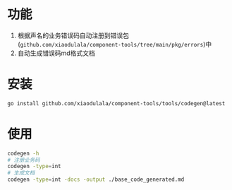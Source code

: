 # 功能

1. 根据声名的业务错误码自动注册到错误包(`github.com/xiaodulala/component-tools/tree/main/pkg/errors`)中
2. 自动生成错误码md格式文档

# 安装

```bash
go install github.com/xiaodulala/component-tools/tools/codegen@latest
```

# 使用

```bash
codegen -h 
# 注册业务码
codegen -type=int
# 生成文档
codegen -type=int -docs -output ./base_code_generated.md
```
